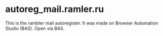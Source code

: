 # autoreg_mail.ramler.ru
This is the rambler mail autoregister. It was made on Browser Automation Studio (BAS). Open via BAS.
